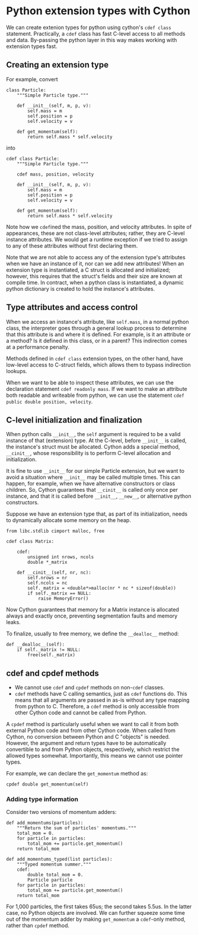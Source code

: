 # Python extension types with Cython

We can create extenion types for python using cython's `cdef class` statement. Practically, a `cdef` class has fast C-level access to all methods and data. By-passing the python layer in this way makes working with extension types fast.

## Creating an extension type

For example, convert

```
class Particle:
    """Simple Particle type."""

    def __init__(self, m, p, v):
        self.mass = m
        self.position = p
        self.velocity = v

    def get_momentum(self):
        return self.mass * self.velocity
```

into

```
cdef class Particle:
    """Simple Particle type."""

    cdef mass, position, velocity

    def __init__(self, m, p, v):
        self.mass = m
        self.position = p
        self.velocity = v

    def get_momentum(self):
        return self.mass * self.velocity
```

Note how we `cdef`ined the mass, position, and velocity attributes. In spite of appearances, these are not class-level attributes; rather, they are C-level instance attributes. We would get a runtime exception if we tried to assign to any of these attributes without first declaring them.

Note that we are not able to access any of the extension type's attributes when we have an instance of it, nor can we add new attributes! When an extension type is instantiated, a C struct is allocated and initialized; however, this requires that the struct's fields and their size are known at compile time. In contract, when a python class is instantiated, a dynamic python dictionary is created to hold the instance's attributes.

## Type attributes and access control

When we access an instance's attribute, like `self.mass`, in a normal python class, the interpreter goes through a general lookup process to determine that this attribute is and where it is defined. For example, is it an attribute or a method? Is it defined in this class, or in a parent? This indirection comes at a performance penalty.

Methods defined in `cdef class` extension types, on the other hand, have low-level access to C-struct fields, which allows them to bypass indirection lookups.

When we want to be able to inspect these attributes, we can use the declaration statement `cdef readonly mass`. If we want to make an attribute both readable and writeable from python, we can use the statement `cdef public double position, velocity`.

## C-level initialization and finalization

When python calls `__init__`, the `self` argument is required to be a valid instance of that (extension) type. At the C-level, before `__init__` is called, the instance's struct must be allocated. Cython adds a special method, `__cinit__`, whose responsibility is to perform C-level allocation and initialization.

It is fine to use `__init__` for our simple Particle extension, but we want to avoid a situation where `__init__` may be called multiple times. This can happen, for example, when we have alternative constructors or class children. So, Cython guarantees that `__cinit__` is called only once per instance, and that it is called before `__init__`, `__new__`, or alternative python constructors.

Suppose we have an extension type that, as part of its initialization, needs to dynamically allocate some memory on the heap.

```
from libc.stdlib cimport malloc, free

cdef class Matrix:

    cdef:
        unsigned int nrows, ncols
        double *_matrix

    def __cinit__(self, nr, nc):
        self.nrows = nr
        self.ncols = nc
        self._matrix = <double*>malloc(nr * nc * sizeof(double))
        if self._matrix == NULL:
            raise MemoryError()
```

Now Cython guarantees that memory for a Matrix instance is allocated always and exactly once, preventing segmentation faults and memory leaks.

To finalize, usually to free memory, we define the `__dealloc__` method:

```
def __dealloc__(self):
    if self._matrix != NULL:
        free(self._matrix)
```

## cdef and cpdef methods

* We cannot use `cdef` and `cpdef` methods on non-`cdef` classes.
* `cdef` methods have C calling semantics, just as `cdef` functions do. This means that all arguments are passed in as-is without any type mapping from python to C. Therefore, a `cdef` method is only accessible from other Cython code and cannot be called from Python.

A `cpdef` method is particularly useful when we want to call it from both external Python code and from other Cython code. When called from Cython, no conversion between Python and C "objects" is needed. However, the argument and return types have to be automatically convertible to and from Python objects, respectively, which restrict the allowed types somewhat. Importantly, this means we cannot use pointer types.

For example, we can declare the `get_momentum` method as:

`cpdef double get_momentum(self)`

### Adding type information

Consider two versions of momentum adders:

```
def add_momentums(particles):
    """Return the sum of particles' momentums."""
    total_mom = 0.
    for particle in particles:
        total_mom += particle.get_momentum()
    return total_mom

def add_momentums_typed(list particles):
    """Typed momentum summer."""
    cdef:
        double total_mom = 0.
        Particle particle
    for particle in particles:
        total_mom += particle.get_momentum()
    return total_mom
```

For 1,000 particles, the first takes 65us; the second takes 5.5us. In the latter case, no Python objects are involved. We can further squeeze some time out of the momentum adder by making `get_momentum` a `cdef`-only method, rather than `cpdef` method.

